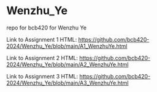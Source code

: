 # Wenzhu_Ye
repo for bcb420 for Wenzhu Ye

Link to Assignment 1 HTML: https://github.com/bcb420-2024/Wenzhu_Ye/blob/main/A1_WenzhuYe.html

Link to Assignment 2 HTML: https://github.com/bcb420-2024/Wenzhu_Ye/blob/main/A2_WenzhuYe.html

Link to Assignment 3 HTML: https://github.com/bcb420-2024/Wenzhu_Ye/blob/main/A3_WenzhuYe.html

